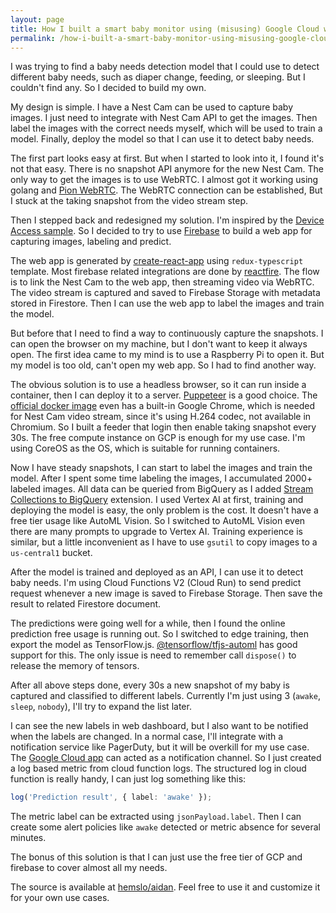 ```yaml
---
layout: page
title: How I built a smart baby monitor using (misusing) Google Cloud with almost no cost
permalink: /how-i-built-a-smart-baby-monitor-using-misusing-google-cloud-with-almost-no-cost/
---
```


I was trying to find a baby needs detection model that I could use to detect different baby needs,
such as diaper change, feeding, or sleeping.
But I couldn't find any. So I decided to build my own.

My design is simple. I have a Nest Cam can be used to capture baby images.
I just need to integrate with Nest Cam API to get the images.
Then label the images with the correct needs myself,
which will be used to train a model.
Finally, deploy the model so that I can use it to detect baby needs.

The first part looks easy at first. But when I started to look into it, I found it's not that easy.
There is no snapshot API anymore for the new Nest Cam.
The only way to get the images is to use WebRTC.
I almost got it working using golang and [Pion WebRTC](https://github.com/pion/webrtc).
The WebRTC connection can be established, But I stuck at the taking snapshot from the video stream step.

Then I stepped back and redesigned my solution.
I'm inspired by the [Device Access sample](https://developers.google.com/nest/device-access/samples/web-app).
So I decided to try to use [Firebase](https://firebase.google.com/) to build a web app for capturing images,
labeling and predict.

The web app is generated by [create-react-app](https://create-react-app.dev/docs/adding-typescript/#installation)
using `redux-typescript` template.
Most firebase related integrations are done by [reactfire](https://firebaseopensource.com/projects/firebaseextended/reactfire/).
The flow is to link the Nest Cam to the web app, then streaming video via WebRTC.
The video stream is captured and saved to Firebase Storage with metadata stored in Firestore.
Then I can use the web app to label the images and train the model.

But before that I need to find a way to continuously capture the snapshots.
I can open the browser on my machine, but I don't want to keep it always open.
The first idea came to my mind is to use a Raspberry Pi to open it.
But my model is too old, can't open my web app. So I had to find another way.

The obvious solution is to use a headless browser, so it can run inside a container,
then I can deploy it to a server. [Puppeteer](https://pptr.dev/) is a good choice.
The [official docker image](https://ghcr.io/puppeteer/puppeteer) even has a built-in Google Chrome,
which is needed for Nest Cam video stream, since it's using H.264 codec, not available in Chromium.
So I built a feeder that login then enable taking snapshot every 30s.
The free compute instance on GCP is enough for my use case.
I'm using CoreOS as the OS, which is suitable for running containers.

Now I have steady snapshots, I can start to label the images and train the model.
After I spent some time labeling the images, I accumulated 2000+ labeled images.
All data can be queried from BigQuery as I added [Stream Collections to BigQuery](
https://firebase.google.com/products/extensions/firebase-firestore-bigquery-export) extension.
I used Vertex AI at first, training and deploying the model is easy, the only problem is the cost.
It doesn't have a free tier usage like AutoML Vision.
So I switched to AutoML Vision even there are many prompts to upgrade to Vertex AI.
Training experience is similar, but a little inconvenient as
I have to use `gsutil` to copy images to a `us-central1` bucket.

After the model is trained and deployed as an API, I can use it to detect baby needs.
I'm using Cloud Functions V2 (Cloud Run) to send predict request whenever a new image is saved to Firebase Storage.
Then save the result to related Firestore document.

The predictions were going well for a while, then I found the online prediction free usage is running out.
So I switched to edge training, then export the model as TensorFlow.js.
[@tensorflow/tfjs-automl](https://www.npmjs.com/package/@tensorflow/tfjs-automl) has good support for this.
The only issue is need to remember call `dispose()` to release the memory of tensors.

After all above steps done, every 30s a new snapshot of my baby is captured and classified to different labels.
Currently I'm just using 3 (`awake`, `sleep`, `nobody`), I'll try to expand the list later.

I can see the new labels in web dashboard, but I also want to be notified when the labels are changed.
In a normal case, I'll integrate with a notification service like PagerDuty, but it will be overkill for my use case.
The [Google Cloud app](https://cloud.google.com/app) can acted as a notification channel.
So I just created a log based metric from cloud function logs.
The structured log in cloud function is really handy, I can just log something like this:

```ts
log('Prediction result', { label: 'awake' });
```

The metric label can be extracted using `jsonPayload.label`.
Then I can create some alert policies like `awake` detected or metric absence for several minutes.

The bonus of this solution is that I can just use the free tier of GCP and firebase to cover almost all my needs.

The source is available at [hemslo/aidan](https://github.com/hemslo/aidan).
Feel free to use it and customize it for your own use cases.
